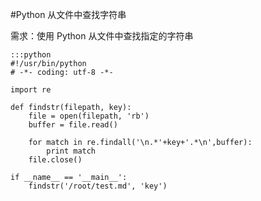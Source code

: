 #Python 从文件中查找字符串

需求：使用 Python 从文件中查找指定的字符串

    :::python
    #!/usr/bin/python
    # -*- coding: utf-8 -*-

    import re

    def findstr(filepath, key):
        file = open(filepath, 'rb')
        buffer = file.read()

        for match in re.findall('\n.*'+key+'.*\n',buffer):
            print match
        file.close()

    if __name__ == '__main__':
        findstr('/root/test.md', 'key')
